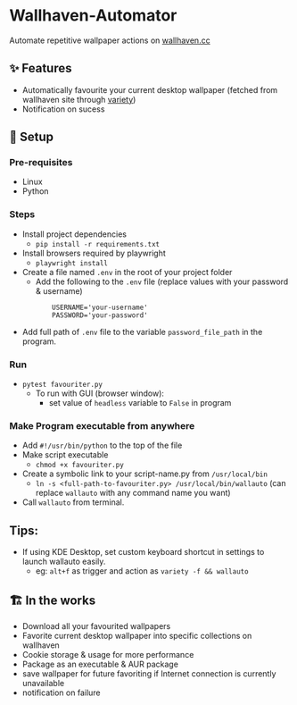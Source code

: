 # Wallhaven-Automator

Automate repetitive wallpaper actions on [wallhaven.cc](https://wallhaven.cc)

## ✨ Features

- Automatically favourite your current desktop wallpaper (fetched from wallhaven site through [variety](https://github.com/varietywalls/variety))
- Notification on sucess

## 🔰 Setup
### Pre-requisites

- Linux
- Python

### Steps

- Install project dependencies
  - `pip install -r requirements.txt`
- Install browsers required by playwright
  - `playwright install` 
- Create a file named `.env` in the root of your project folder
    - Add the following to the `.env` file (replace values with your password & username)
        ```
            USERNAME='your-username'
            PASSWORD='your-password'
        ```
- Add full path of `.env` file to the variable `password_file_path` in the program.
### Run
- `pytest favouriter.py`
  - To run with GUI (browser window):
    - set value of `headless` variable to `False` in program

### Make Program executable from anywhere

- Add `#!/usr/bin/python` to the top of the file
- Make script executable
	- `chmod +x favouriter.py`
- Create a symbolic link to your script-name.py from `/usr/local/bin` 
	- `ln -s <full-path-to-favouriter.py> /usr/local/bin/wallauto`  (can replace `wallauto` with any command name you want)
- Call `wallauto` from terminal.

## Tips:

- If using KDE Desktop, set custom keyboard shortcut in settings to launch wallauto easily.
  - eg: `alt+f` as trigger and action as `variety -f && wallauto`
## 🏗 In the works

- Download all your favourited wallpapers
- Favorite current desktop wallpaper into specific collections on wallhaven
- Cookie storage & usage for more performance
- Package as an executable & AUR package
- save wallpaper for future favoriting if Internet connection is currently unavailable
- notification on failure